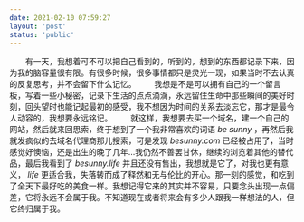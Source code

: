 ```yaml
---
date: 2021-02-10 07:59:27
layout: 'post'
status: 'public'
---
```


&emsp;&emsp;有一天，我想着可不可以把自己看到的，听到的，想到的东西都记录下来，因为我的脑容量很有限。有很多时候，很多事情都只是灵光一现，如果当时不去认真的反复思考，并不会留下什么记忆。
&emsp;&emsp;我想是不是可以拥有自己的一个留言板，写着一些小秘密，记录下生活的点点滴滴，永远留住生命中那些瞬间的美好时刻，回头望时也能记起最初的感受，我不想因为时间的关系去淡忘它，那才是最令人动容的，我想要永远铭记。
&emsp;&emsp;就这样，我想要去买一个域名，建一个自己的网站，然后就来回思索，终于想到了一个我非常喜欢的词语 *be sunny* ，再然后我就发疯似的去域名代理商那儿搜索，可是发现 *besunny.com* 已经被占用了，当时感觉好懊恼，还是出生的晚了几年...我仍然不善罢甘休，继续的浏览着其他的替代品，最后我看到了 *besunny.life* 并且还没有售出，我想就是它了，对我也更有意义， *life* 更适合我，失落转而成了释然和无与伦比的开心。那一刻的感觉，和吃到了全天下最好吃的美食一样。我想记得它来的其实并不容易，只要念头出现一点偏差，它将永远不会属于我。不知道现在或者将来会有多少人跟我一样想法的人，但它终归属于我。